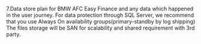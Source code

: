 7.Data store plan for BMW AFC Easy Finance and any data which happened in the user journey.
  For data protection through SQL Server, we recommend that you use Always On availability groups(primary-standby by log shipping)
  The files storage will be SAN for scalability and shared requirement with 3rd party. 